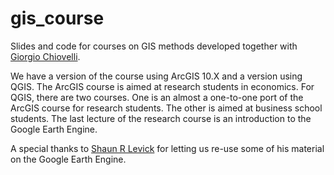 # gis_course
Slides and code for courses on GIS methods developed together with 
[Giorgio Chiovelli](https://sites.google.com/site/gchiovelli/).

We have a version of the course using ArcGIS 10.X and a version using QGIS.
The ArcGIS course is aimed at research students in economics. For QGIS, 
there are two courses. One is an almost a one-to-one port of the ArcGIS
course for research students. The other is aimed at business school students.
The last lecture of the research course is an introduction to the Google 
Earth Engine.

A special thanks to [Shaun R Levick](https://www.shaunlevick.com/) for
letting us re-use some of his material on the Google Earth Engine.


